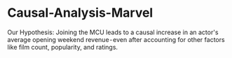 # Causal-Analysis-Marvel
Our Hypothesis: Joining the MCU leads to a causal increase in an actor's average opening weekend revenue - even after accounting for other factors like film count, popularity, and ratings.
